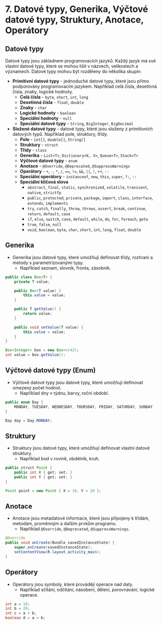 # 7. Datové typy, Generika, Výčtové datové typy, Struktury, Anotace, Operátory

## Datové typy

Datové typy jsou základnem programovacích jazyků. Každý jazyk má své vlastní datové typy, které se mohou
lišit v názvech, velikostech a významech. Datové typy mohou být rozděleny do několika skupin:

- **Primitivní datové typy** - jednoduché datové typy, které jsou přímo podporovány programovacím jazykem.
  Například celá čísla, desetinná čísla, znaky, logické hodnoty.
    - **Celá čísla** - `byte`, `short`, `int`, `long`
    - **Desetinná čísla** - `float`, `double`
    - **Znaky** - `char`
    - **Logické hodnoty** - `boolean`
    - **Speciální hodnoty** - `null`
    - **Speciální datové typy** - `String`, `BigInteger`, `BigDecimal`
- **Složené datové typy** - datové typy, které jsou složeny z primitivních datových typů.
  Například pole, struktury, třídy.
    - **Pole** - `int[]`, `double[]`, `String[]`
    - **Struktury** - `struct`
    - **Třídy** - `class`
    - **Generika** - `List<T>`, `Dictionary<K, V>`, `Queue<T>`, `Stack<T>`
    - **Výčtové datové typy** - `enum`
    - **Anotace** - `@Override`, `@Deprecated`, `@SuppressWarnings`
    - **Operátory** - `+`, `-`, `*`, `/`, `==`, `!=`, `&&`, `||`, `!`, `++`, `--`
    - **Speciální operátory** - `instanceof`, `new`, `this`, `super`, `?:`, `::`
    - **Speciální klíčová slova**
        - `abstract`, `final`, `static`, `synchronized`, `volatile`, `transient`, `native`, `strictfp`
        - `public`, `protected`, `private`, `package`, `import`, `class`, `interface`, `extends`, `implements`
        - `try`, `catch`, `finally`, `throw`, `throws`, `assert`, `break`, `continue`, `return`, `default`, `case`
        - `if`, `else`, `switch`, `case`, `default`, `while`, `do`, `for`, `foreach`, `goto`
        - `true`, `false`, `null`
        - `void`, `boolean`, `byte`, `char`, `short`, `int`, `long`, `float`, `double`

## Generika

- Generika jsou datové typy, které umožňují definovat třídy, rozhraní a metody s parametrizovanými typy.
    - Například seznam, slovník, fronta, zásobník.

```java
public class Box<T> {
    private T value;

    public Box(T value) {
        this.value = value;
    }

    public T getValue() {
        return value;
    }

    public void setValue(T value) {
        this.value = value;
    }
}
```

```java
Box<Integer> box = new Box<>(42);
int value = box.getValue();
```

## Výčtové datové typy (Enum)

- Výčtové datové typy jsou datové typy, které umožňují definovat omezený počet hodnot.
    - Například dny v týdnu, barvy, roční období.

```java
public enum Day {
    MONDAY, TUESDAY, WEDNESDAY, THURSDAY, FRIDAY, SATURDAY, SUNDAY
}
```

```java
Day day = Day.MONDAY;
```

## Struktury

- Struktury jsou datové typy, které umožňují definovat vlastní datové struktury.
    - Například bod v rovině, obdélník, kruh.

```java
public struct Point {
    public int X { get; set; }
    public int Y { get; set; }
}
```

```java
Point point = new Point { X = 10, Y = 20 };
```

## Anotace

- Anotace jsou metadatové informace, které jsou připojeny k třídám, metodám, proměnným a dalším prvkům programu.
    - Například `@Override`, `@Deprecated`, `@SuppressWarnings`.

```java
@Override
public void onCreate(Bundle savedInstanceState) {
    super.onCreate(savedInstanceState);
    setContentView(R.layout.activity_main);
}
```

## Operátory

- Operátory jsou symboly, které provádějí operace nad daty.
    - Například sčítání, odčítání, násobení, dělení, porovnávání, logické operace.

```java
int a = 10;
int b = 20;
int c = a + b;
boolean d = a < b;
```